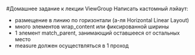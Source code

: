 #Домашнее задание к лекции ViewGroup
Написать кастомный лэйаут:
* размещение в линию по горизонтали (а-ля Horizontal Linear Layout)
* много элементов wrap_content или фиксированной ширины
* 1 элемент match_parent, занимающий оставшееся от остальных место
* measure должен осуществляться в 1 проход
